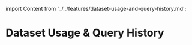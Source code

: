 import Content from '../../features/dataset-usage-and-query-history.md';

# Dataset Usage & Query History

<Content />
